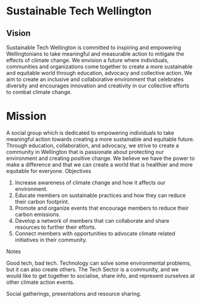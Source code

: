 # Sustainable Tech Wellington

## Vision

Sustainable Tech Wellington is committed to inspiring and empowering Wellingtonians to take meaningful and measurable action to mitigate the effects of climate change. We envision a future where individuals, communities and organizations come together to create a more sustainable and equitable world through education, advocacy and collective action. We aim to create an inclusive and collaborative environment that celebrates diversity and encourages innovation and creativity in our collective efforts to combat climate change.

# Mission

A social group which is dedicated to empowering individuals to take meaningful action towards creating a more sustainable and equitable future. Through education, collaboration, and advocacy, we strive to create a community in Wellington that is passionate about protecting our environment and creating positive change. We believe we have the power to make a difference and that we can create a world that is healthier and more equitable for everyone.
Objectives

1. Increase awareness of climate change and how it affects our environment.
2. Educate members on sustainable practices and how they can reduce their carbon footprint.
3. Promote and organize events that encourage members to reduce their carbon emissions.
4. Develop a network of members that can collaborate and share resources to further their efforts.
5. Connect members with opportunities to advocate climate related initiatives in their community.

Notes

Good tech, bad tech. Technology can solve some environmental problems, but it can also create others. The Tech Sector is a community, and we would like to get together to socialise, share info, and represent ourselves at other climate action events.

Social gatherings, presentations and resource sharing.
